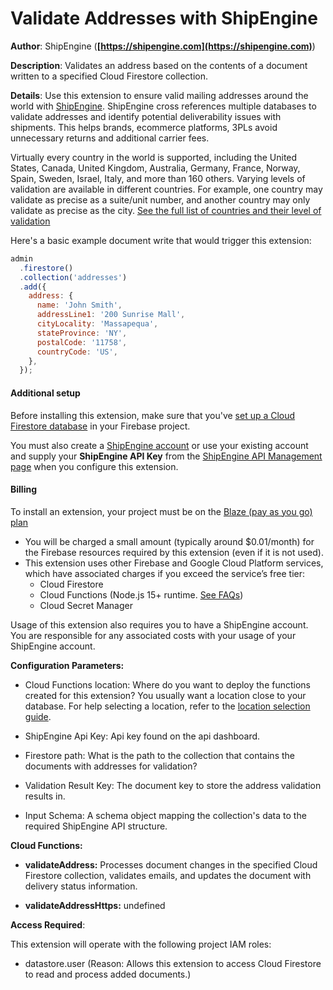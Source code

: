 # Validate Addresses with ShipEngine

**Author**: ShipEngine (**[https://shipengine.com](https://shipengine.com)**)

**Description**: Validates an address based on the contents of a document written to a specified Cloud Firestore collection.

**Details**: Use this extension to ensure valid mailing addresses around the world with [ShipEngine](https://www.shipengine.com/signup/?ref=firebase). ShipEngine cross references multiple databases to validate addresses and identify potential deliverability issues with shipments. This helps brands, ecommerce platforms, 3PLs avoid unnecessary returns and additional carrier fees.

Virtually every country in the world is supported, including the United States, Canada, United Kingdom, Australia, Germany, France, Norway, Spain, Sweden, Israel, Italy, and more than 160 others. Varying levels of validation are available in different countries. For example, one country may validate as precise as a suite/unit number, and another country may only validate as precise as the city. [See the full list of countries and their level of validation](https://www.shipengine.com/docs/addresses/validation/countries/)

Here's a basic example document write that would trigger this extension:

```js
admin
  .firestore()
  .collection('addresses')
  .add({
    address: {
      name: 'John Smith',
      addressLine1: '200 Sunrise Mall',
      cityLocality: 'Massapequa',
      stateProvince: 'NY',
      postalCode: '11758',
      countryCode: 'US',
    },
  });
```

#### Additional setup

Before installing this extension, make sure that you've [set up a Cloud Firestore database](https://firebase.google.com/docs/firestore/quickstart) in your Firebase project.

You must also create a [ShipEngine account](https://www.shipengine.com/signup/?ref=firebase) or use your existing account and supply your **ShipEngine API Key** from the [ShipEngine API Management page](https://app.shipengine.com/#/portal/apimanagement) when you configure this extension.

#### Billing

To install an extension, your project must be on the [Blaze (pay as you go) plan](https://firebase.google.com/pricing)

- You will be charged a small amount (typically around $0.01/month) for the Firebase resources required by this extension (even if it is not used).
- This extension uses other Firebase and Google Cloud Platform services, which have associated charges if you exceed the service’s free tier:
  - Cloud Firestore
  - Cloud Functions (Node.js 15+ runtime. [See FAQs](https://firebase.google.com/support/faq#extensions-pricing))
  - Cloud Secret Manager

Usage of this extension also requires you to have a ShipEngine account. You are responsible for any associated costs with your usage of your ShipEngine account.

**Configuration Parameters:**

- Cloud Functions location: Where do you want to deploy the functions created for this extension? You usually want a location close to your database. For help selecting a location, refer to the [location selection guide](https://firebase.google.com/docs/functions/locations).

- ShipEngine Api Key: Api key found on the api dashboard.

- Firestore path: What is the path to the collection that contains the documents with addresses for validation?

- Validation Result Key: The document key to store the address validation results in.

- Input Schema: A schema object mapping the collection's data to the required ShipEngine API structure.

**Cloud Functions:**

- **validateAddress:** Processes document changes in the specified Cloud Firestore collection, validates emails, and updates the document with delivery status information.

- **validateAddressHttps:** undefined

**Access Required**:

This extension will operate with the following project IAM roles:

- datastore.user (Reason: Allows this extension to access Cloud Firestore to read and process added documents.)
